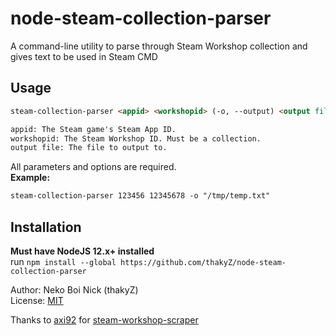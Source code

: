 # node-steam-collection-parser

A command-line utility to parse through Steam Workshop collection and gives text to be used in Steam CMD

## Usage

```md
steam-collection-parser <appid> <workshopid> (-o, --output) <output file>

appid: The Steam game's Steam App ID.
workshopid: The Steam Workshop ID. Must be a collection.
output file: The file to output to.
```

All parameters and options are required.   
**Example:**

```md
steam-collection-parser 123456 12345678 -o "/tmp/temp.txt"
```

## Installation

**Must have NodeJS 12.x+ installed**   
run `npm install --global https://github.com/thakyZ/node-steam-collection-parser`

Author: Neko Boi Nick (thakyZ)   
License: [MIT](https://github.com/thakyZ/node-nbt-to-json/LICENSE)

Thanks to [axi92](https://github.com/axi92) for [steam-workshop-scraper](https://www.npmjs.com/package/steam-workshop-scraper)
